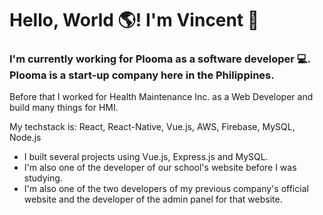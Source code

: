 # Hello, World 🌎! I'm Vincent 👋

### I'm currently working for Plooma as a software developer 💻. Plooma is a start-up company here in the Philippines.
Before that I worked for Health Maintenance Inc. as a Web Developer and build many things for HMI.

My techstack is: React, React-Native, Vue.js, AWS, Firebase, MySQL, Node.js

 - I built several projects using Vue.js, Express.js and MySQL.
 - I'm also one of the developer of our school's website before I was studying.
 - I'm also one of the two developers of my previous company's official website and the developer of the admin panel for that website.
 
<!--
**VncntDzn/vncntdzn** is a ✨ _special_ ✨ repository because its `README.md` (this file) appears on your GitHub profile.

Here are some ideas to get you started:

- 🔭 I’m currently working on ...
- 🌱 I’m currently learning ...
- 👯 I’m looking to collaborate on ...
- 🤔 I’m looking for help with ...
- 💬 Ask me about ...
- 📫 How to reach me: ...
- 😄 Pronouns: ...
- ⚡ Fun fact: ...
-->
